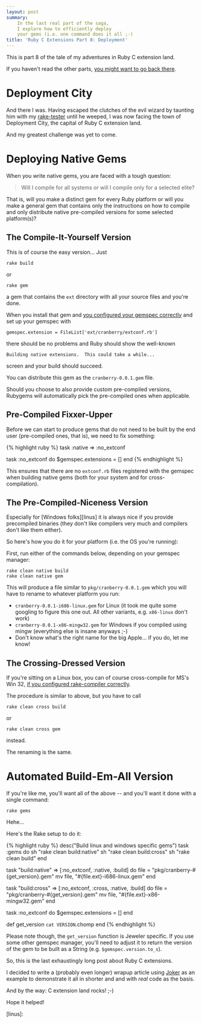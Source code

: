 ```yaml
---
layout: post
summary:
    In the last real part of the saga,
    I explore how to efficiently deploy
    your gems (i.e. one command does it all ;-)
title: 'Ruby C Extensions Part 8: Deployment'
---
```


This is part 8 of the tale of my adventures
in Ruby C extension land.

If you haven't read the other parts,
[you might want to go back there][part1].


# Deployment City #

And there I was. Having escaped the
clutches of the evil wizard by taunting
him with my [rake-tester][] until
he weeped, I was now facing the
town of Deployment City, the capital
of Ruby C extension land.

And my greatest challenge was yet to
come.


# Deploying Native Gems #

When you write native gems, you are
faced with a tough question:

> Will I compile for all systems or
> will I compile only for a selected
> elite?

That is, will you make a distinct gem for every
Ruby platform or will you make a general gem
that contains only the instructions on how to
compile and only distribute native pre-compiled
versions for some selected platform(s)?


## The Compile-It-Yourself Version ##

This is of course the easy version...
Just

    rake build

or

    rake gem

a gem that contains the ` ext ` directory
with all your source files and you're
done.

When you install that gem and
[you configured your gemspec correctly][jeweler-interlude]
and set up your gemspec with

    gemspec.extension = FileList['ext/cranberry/extconf.rb']

there should be no problems and Ruby should
show the well-known

    Building native extensions.  This could take a while...

screen and your build should succeed.

You can distribute this gem as the
` cranberry-0.0.1.gem ` file.

Should you choose to also provide custom
pre-compiled versions, Rubygems will
automatically pick the pre-compiled ones
when applicable.


## Pre-Compiled Fixxer-Upper ##

Before we can start to produce gems that
do not need to be built by the end user
(pre-compiled ones, that is), we need
to fix something:

{% highlight ruby %}
task :native => :no_extconf

task :no_extconf do
    $gemspec.extensions = []
end
{% endhighlight %}

This ensures that there are no ` extconf.rb `
files registered with the gemspec when
building native gems (both for your
system and for cross-compilation).


## The Pre-Compiled-Niceness Version ##

Especially for [Windows folks][linus] it
is always nice if you provide precompiled
binaries (they don't like compilers very
much and compilers don't like them either).

So here's how you do it for your platform
(i.e. the OS you're running):

First, run either of the commands below,
depending on your gemspec manager:

    rake clean native build
    rake clean native gem

This will produce a file similar to
` pkg/cranberry-0.0.1.gem ` which you
will have to rename to whatever platform
you run:

*   ` cranberry-0.0.1-i686-linux.gem ` for Linux
    (it took me quite some googling to figure this
    one out. All other variants, e.g. ` x86-linux `
    don't work)
*   ` cranberry-0.0.1-x86-mingw32.gem ` for Windows
    if you compiled using mingw (everything else
    is insane anyways ;-)
*   Don't know what's the right name for the big
    Apple... if you do, let me know!


## The Crossing-Dressed Version ##

If you're sitting on a Linux box, you can of
course cross-compile for MS's Win 32,
[if you configured rake-compiler correctly][rake-compiler].

The procedure is similar to above, but you have
to call

    rake clean cross build

or

    rake clean cross gem

instead.

The renaming is the same.


# Automated Build-Em-All Version #

If you're like me, you'll want all of the
above -- and you'll want it done with a
single command:

    rake gems

Hehe...

Here's the Rake setup to do it:

{% highlight ruby %}
desc("Build linux and windows specific gems")
task :gems do
    sh "rake clean build:native"
    sh "rake clean build:cross"
    sh "rake clean build"
end

task "build:native" => [:no_extconf, :native, :build] do
    file = "pkg/cranberry-#{get_version}.gem"
    mv file, "#{file.ext}-i686-linux.gem"
end

task "build:cross" => [:no_extconf, :cross, :native, :build] do
    file = "pkg/cranberry-#{get_version}.gem"
    mv file, "#{file.ext}-x86-mingw32.gem"
end

task :no_extconf do
    $gemspec.extensions = []
end

def get_version
    `cat VERSION`.chomp
end
{% endhighlight %}

Please note though, the ` get_version ` function
is Jeweler specific. If you use some other
gemspec manager, you'll need to adjust it
to return the version of the gem to be built
as a String (e.g. ` $gemspec.version.to_s `).

So, this is the last exhaustingly long post
about Ruby C extensions.

I decided to write a (probably even longer)
wrapup article using [Joker][] as an example
to demonstrate it all in shorter and and
with *real* code as the basis.


And by the way: C extension land rocks! ;-)

Hope it helped!


[part1]:                ../../../10/18/ruby-c-extension                     "Part 1 of this series"
[rake-tester]:          http://www.github.com/karottenreibe/rake-tester     "Tests your C code using a C testing framework"
[jeweler-interlude]:    ../../../10/25/jeweler-interlude                    "How to configure Jeweler for C extension deployment"
[rake-compiler]:        http://github.com/luislavena/rake-compiler          "rake-comiler -- The compiler genie that will grant all your wishes"
[joker]:                http://karottenreibe.github.com/joker               "Joker -- A Ruby library for Wildcard matching"
[linus]:                

